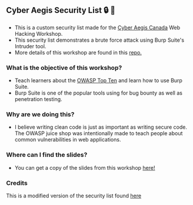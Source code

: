 ## Cyber Aegis Security List 🔒 📝 

- This is a custom security list made for the [Cyber Aegis Canada](https://cyber-aegis.ca/) Web Hacking Workshop.
- This security list demonstrates a brute force attack using Burp Suite's Intruder tool. 
- More details of this workshop are found in this [repo.](https://github.com/rachelwritingcode/Web-Hacking-And-Burp-Suite-Workshop)

### What is the objective of this workshop? 
- Teach learners about the [OWASP Top Ten](https://owasp.org/www-project-top-ten/) and learn how to use Burp Suite.
- Burp Suite is one of the popular tools using for bug bounty as well as penetration testing.

### Why are we doing this?
- I believe writing clean code is just as important as writing secure code. The OWASP juice shop was intentionally made to teach people about common vulnerabilities in web applications. 

### Where can I find the slides? 
- You can get a copy of the slides from this workshop [here!](https://docs.google.com/presentation/d/1SBCKRcQGZVdjvF8puu5WnH3cAULQwXIaBr0HiW_qaXI/edit?usp=sharing)

### Credits
This is a modified version of the security list found [here](https://github.com/danielmiessler/SecLists/blob/master/Passwords/Common-Credentials/best1050.txt)
